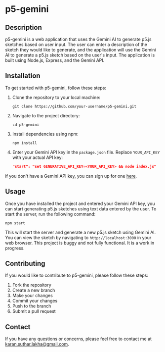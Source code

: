 # p5-gemini

## Description
p5-gemini is a web application that uses the Gemini AI to generate p5.js sketches based on user input. The user can enter a description of the sketch they would like to generate, and the application will use the Gemini AI to generate a p5.js sketch based on the user's input. The application is built using Node.js, Express, and the Gemini API.

## Installation
To get started with p5-gemini, follow these steps:

1. Clone the repository to your local machine:
    ```
    git clone https://github.com/your-username/p5-gemini.git
    ```
2. Navigate to the project directory:
    ```
    cd p5-gemini
    ```
3. Install dependencies using npm:
    ```
    npm install
    ```
4. Enter your Gemini API key in the `package.json` file. Replace `YOUR_API_KEY` with your actual API key:
    ```json
    "start": "set GENERATIVE_API_KEY=<YOUR_API_KEY> && node index.js"
    ```
if you don't have a Gemini API key, you can sign up for one [here](https://aistudio.google.com/app/apikey).


## Usage
Once you have installed the project and entered your Gemini API key, you can start generating p5.js sketches using text data entered by the user. To start the server, run the following command:
   ```
   npm start
   ```
This will start the server and generate a new p5.js sketch using Gemini AI. You can view the sketch by navigating to `http://localhost:3000` in your web browser.
This project is buggy and not fully functional. It is a work in progress.

## Contributing

If you would like to contribute to p5-gemini, please follow these steps:

1. Fork the repository
2. Create a new branch
3. Make your changes
4. Commit your changes
5. Push to the branch
6. Submit a pull request

## Contact

If you have any questions or concerns, please feel free to contact me at [karan.suthar.lakha@gmail.com](mailto:karan.suthar.lakha@gmail.com).